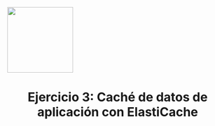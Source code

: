 <p align="left">
  <img src="https://semanadelcannabis.cayetano.edu.pe/assets/img/logo-upch.png" width="150">
  <h1 align="center">Ejercicio 3: Caché de datos de aplicación con ElastiCache</h1>
</p>
